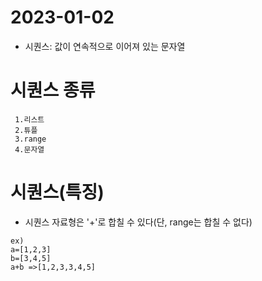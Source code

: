 # 2023-01-02

- 시퀀스: 값이 연속적으로 이어져 있는 문자열 

# 시퀀스 종류
```
 1.리스트
 2.튜플
 3.range
 4.문자열
```

# 시퀀스(특징)
- 시퀀스 자료형은 '+'로 합칠 수 있다(단, range는 합칠 수 없다)
```
ex) 
a=[1,2,3]
b=[3,4,5]
a+b =>[1,2,3,3,4,5]
```

